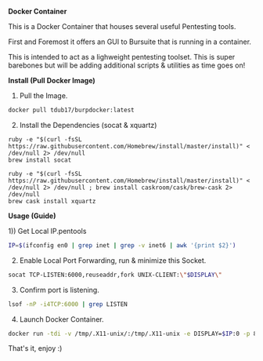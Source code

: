 **Docker Container**

This is a Docker Container that houses several useful Pentesting tools.

First and Foremost it offers an GUI to Bursuite that is running in a container.

This is intended to act as a lighweight pentesting toolset. This is super barebones but will be adding additional scripts & utilities as time goes on!

**Install (Pull Docker Image)**
1) Pull the Image.
```bash
docker pull tdub17/burpdocker:latest
```
2) Install the Dependencies (socat & xquartz)
```
ruby -e "$(curl -fsSL https://raw.githubusercontent.com/Homebrew/install/master/install)" < /dev/null 2> /dev/null
brew install socat

ruby -e "$(curl -fsSL https://raw.githubusercontent.com/Homebrew/install/master/install)" < /dev/null 2> /dev/null ; brew install caskroom/cask/brew-cask 2> /dev/null
brew cask install xquartz
```

**Usage (Guide)**

1)) Get Local IP.pentools
```bash
IP=$(ifconfig en0 | grep inet | grep -v inet6 | awk '{print $2}')
```
2) Enable Local Port Forwarding, run & minimize this Socket.
```bash
socat TCP-LISTEN:6000,reuseaddr,fork UNIX-CLIENT:\"$DISPLAY\"
```
3) Confirm port is listening.
```bash
lsof -nP -i4TCP:6000 | grep LISTEN
```
4) Launch Docker Container.
```bash
docker run -tdi -v /tmp/.X11-unix/:/tmp/.X11-unix -e DISPLAY=$IP:0 -p 8080:8080 tdub17/burpdocker
```

That's it, enjoy :)
